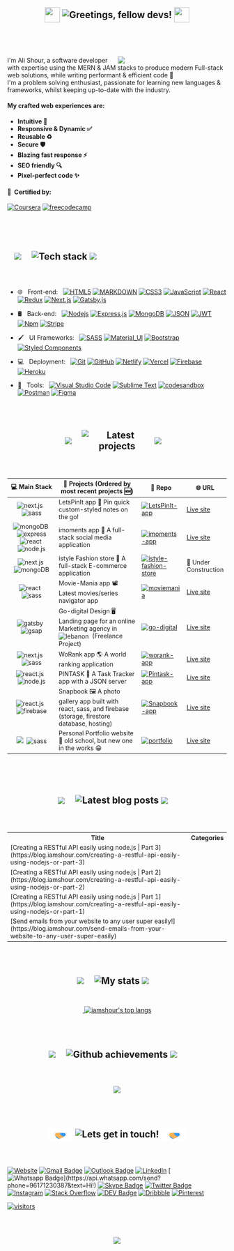 <h2 align="center" style='display: flex; justify-content: center; align-items: center; max-width: 540px; padding-bottom: 12px' >
    <img src="https://media.giphy.com/media/5Lmn42BCOy99RaGRP7/giphy.gif" width="35px" height="35px">&nbsp;<img src="https://readme-typing-svg.herokuapp.com?color=%2382B4F7&size=26&center=true&vCenter=true&width=440&height=35&lines=%F0%9D%94%BE%F0%9D%95%A3%F0%9D%95%96%F0%9D%95%96%F0%9D%95%A5%F0%9D%95%9A%F0%9D%95%9F%F0%9D%95%98%F0%9D%95%A4%2C+%F0%9D%95%97%F0%9D%95%96%F0%9D%95%9D%F0%9D%95%9D%F0%9D%95%A0%F0%9D%95%A8+%3C%F0%9D%94%BB%F0%9D%94%BC%F0%9D%95%8D%F0%9D%95%A4+%2F%3E!" alt="Greetings, fellow devs!" />&nbsp;<img src="https://media.giphy.com/media/5Lmn42BCOy99RaGRP7/giphy.gif" width="35px" height="35px">
</h2>

<br />
<br />

<p>
  <a href="https://www.iamshour.com/"><img width="250" align='right' src="https://media.giphy.com/media/jRf5fsn8G6YaogAWxn/giphy.gif"></a>
</p>

I'm Ali Shour, a software developer with expertise using the MERN & JAM stacks to produce modern Full-stack web solutions, while writing performant & efficient code 🚀 <br>
I'm a problem solving enthusiast, passionate for learning new languages & frameworks, whilst keeping up-to-date with the industry. <br>

<h4>My crafted web experiences are:</h4>

- **Intuitive 🤩**
- **Responsive & Dynamic ✅**
- **Reusable ♻️**
- **Secure 🛡️**
- **Blazing fast response ⚡️**
- **SEO friendly 🔍**
- **Pixel-perfect code ✨**

<h4> 📜 &nbsp;Certified by:</h4>

[![Coursera](https://img.shields.io/badge/Coursera-0056D2?style=for-the-badge&logo=Coursera&logoColor=white&link=https://www.coursera.org/)](https://www.coursera.org/)
[![freecodecamp](https://img.shields.io/badge/free%20code%20camp-27273D?style=for-the-badge&logo=freecodecamp&logoColor=white&link=https://www.freecodecamp.org/)](https://www.freecodecamp.org/)

<span width="100%">&nbsp;</span>

<br>

<h2 align="center" style='display: flex; justify-content: center; align-items: center; max-width: 240px; padding-bottom: 12px' >
    <img src="https://media.giphy.com/media/72QU9rBiYs23s5JBGp/giphy.gif" width="35px" />&nbsp;<img src="https://readme-typing-svg.herokuapp.com?color=%2382B4F7&size=22&center=true&vCenter=true&width=160&height=35&lines=%F0%9D%95%8B%F0%9D%95%96%F0%9D%95%94%F0%9D%95%99+%F0%9D%95%8A%F0%9D%95%A5%F0%9D%95%92%F0%9D%95%94%F0%9D%95%9C" alt="Tech stack" />&nbsp;<img src="https://media.giphy.com/media/72QU9rBiYs23s5JBGp/giphy.gif" width="35px" />
</h2>

<br/>

- 🌐 &nbsp; Front-end: &nbsp;
  [![HTML5](https://img.shields.io/badge/HTML5-E34F26?style=for-the-badge&logo=html5&logoColor=white&link=https://html5.org/)](https://html5.org/)
  [![MARKDOWN](https://img.shields.io/badge/Markdown-000000?style=for-the-badge&logo=markdown&logoColor=white&link=https://www.markdownguide.org/)](https://www.markdownguide.org/)
  [![CSS3](https://img.shields.io/badge/CSS3-1572B6?style=for-the-badge&logo=css3&logoColor=white&link=https://www.w3.org/Style/CSS/Overview.en.html)](https://www.w3.org/Style/CSS/Overview.en.html)
  [![JavaScript](https://img.shields.io/badge/JavaScript-323330?style=for-the-badge&logo=javascript&logoColor=F7DF1E&link=https://www.javascript.com/)](https://www.javascript.com/)
  [![React](https://img.shields.io/badge/React-20232A?style=for-the-badge&logo=react&logoColor=61DAFB&link=https://reactjs.org/)](https://reactjs.org/)
  [![Redux](https://img.shields.io/badge/Redux-593D88?style=for-the-badge&logo=redux&logoColor=white&link=https://redux.js.org/)](https://redux.js.org/)
  [![Next.js](https://img.shields.io/badge/next.js-000000?style=for-the-badge&logo=nextdotjs&logoColor=white&link=https://nextjs.org/)](https://nextjs.org/)
  [![Gatsby.js](https://img.shields.io/badge/Gatsby-663399?style=for-the-badge&logo=gatsby&logoColor=white&link=https://www.gatsbyjs.com/)](https://www.gatsbyjs.com/)

- 🛢 &nbsp; Back-end: &nbsp;
  [![Nodejs](https://img.shields.io/badge/Node.js-339933?style=for-the-badge&logo=nodedotjs&logoColor=white&link=https://nodejs.org/)](https://nodejs.org/)
  [![Express.js](https://img.shields.io/badge/Express.js-000000?style=for-the-badge&logo=express&logoColor=white&link=https://expressjs.com/)](https://expressjs.com/)
  [![MongoDB](https://img.shields.io/badge/MongoDB-4EA94B?style=for-the-badge&logo=mongodb&logoColor=white&link=https://www.mongodb.com/)](https://www.mongodb.com/)
  [![JSON](https://img.shields.io/badge/JSON-000000?style=for-the-badge&logo=JSON&logoColor=white&link=https://www.json.org/)](https://www.json.org/)
  [![JWT](https://img.shields.io/badge/JWT-000000?style=for-the-badge&logo=JSON%20web%20tokens&logoColor=white&link=https://jwt.io/)](https://jwt.io/)
  [![Npm](https://img.shields.io/badge/npm-CB3837?style=for-the-badge&logo=npm&logoColor=white&link=https://www.npmjs.com/)](https://www.npmjs.com/)
  [![Stripe](https://img.shields.io/badge/Stripe-626CD9?style=for-the-badge&logo=Stripe&logoColor=white&link=https://stripe.com/)](https://stripe.com/)

- 🖌 &nbsp; UI Frameworks: &nbsp;
  [![SASS](https://img.shields.io/badge/Sass-CC6699?style=for-the-badge&logo=sass&logoColor=white&link=https://sass-lang.com/)](https://sass-lang.com/)
  [![Material_UI](https://img.shields.io/badge/Material%20UI-007FFF?style=for-the-badge&logo=mui&logoColor=white&link=https://mui.com/)](https://mui.com/)
  [![Bootstrap](https://img.shields.io/badge/Bootstrap-563D7C?style=for-the-badge&logo=bootstrap&logoColor=white&link=https://react-bootstrap.github.io/)](https://react-bootstrap.github.io/)
  [![Styled Components](https://img.shields.io/badge/styled--components-DB7093?style=for-the-badge&logo=styled-components&logoColor=white&link=https://www.styled-components.com/)](https://www.styled-components.com/)

- 💻 &nbsp; Deployment: &nbsp;
  [![Git](https://img.shields.io/badge/GIT-E44C30?style=for-the-badge&logo=git&logoColor=white&link=https://git-scm.com/)](https://git-scm.com/)
  [![GitHub](https://img.shields.io/badge/GitHub-100000?style=for-the-badge&logo=github&logoColor=white&link=https://github.com/)](https://github.com/)
  [![Netlify](https://img.shields.io/badge/Netlify-00C7B7?style=for-the-badge&logo=netlify&logoColor=white&link=https://www.netlify.com/)](https://www.netlify.com/)
  [![Vercel](https://img.shields.io/badge/Vercel-000000?style=for-the-badge&logo=vercel&logoColor=white&link=https://vercel.com/)](https://vercel.com/)
  [![Firebase](https://img.shields.io/badge/firebase-ffca28?style=for-the-badge&logo=firebase&logoColor=black&link=https://firebase.google.com/)](https://firebase.google.com/)
  [![Heroku](https://img.shields.io/badge/Heroku-430098?style=for-the-badge&logo=heroku&logoColor=white&link=https://www.heroku.com/)](https://www.heroku.com/)

- 🔧 &nbsp; Tools: &nbsp;
  [![Visual Studio Code](https://img.shields.io/badge/Visual_Studio_Code-0078D4?style=for-the-badge&logo=visual%20studio%20code&logoColor=white&link=https://code.visualstudio.com/)](https://code.visualstudio.com/)
  [![Sublime Text](https://img.shields.io/badge/sublime_text-%23575757.svg?&style=for-the-badge&logo=sublime-text&logoColor=important&link=https://www.sublimetext.com/)](https://www.sublimetext.com/)
  [![codesandbox](https://img.shields.io/badge/Codesandbox-000000?style=for-the-badge&logo=CodeSandbox&logoColor=white&link=https://codesandbox.io/)](https://codesandbox.io/)
  [![Postman](https://img.shields.io/badge/Postman-FF6C37?style=for-the-badge&logo=Postman&logoColor=white&link=https://www.postman.com/)](https://www.postman.com/)
  [![Figma](https://img.shields.io/badge/Figma-F24E1E?style=for-the-badge&logo=figma&logoColor=white&link=https://www.figma.com/)](https://www.figma.com/)

<br />
<br />

<div style='width: 100%; display: flex; justify-content: center; align-items: center'>
  <h2 align="center" style='display: flex; height: 100%; max-width: 240px; padding-bottom: 12px; justify-content: center; align-items: center' >
    <img src="https://media.giphy.com/media/J8aAPKrAekywyYiyAJ/giphy.gif" width="35px">&nbsp;<img src="https://readme-typing-svg.herokuapp.com?color=%2382B4F7&size=22&center=true&vCenter=true&width=180&height=35&lines=%F0%9D%95%83%F0%9D%95%92%F0%9D%95%A5%F0%9D%95%96%F0%9D%95%A4%F0%9D%95%A5+%E2%84%99%F0%9D%95%A3%F0%9D%95%A0%F0%9D%95%9B%F0%9D%95%96%F0%9D%95%94%F0%9D%95%A5%F0%9D%95%A4" alt="Latest projects" />&nbsp;<img src="https://media.giphy.com/media/J8aAPKrAekywyYiyAJ/giphy.gif" width="35px">
  </h2>
</div>

<br/>

| 💻 **Main Stack**                                                                                                                                                                                                                                                                                                                                                                                                                           | 🚀 **Projects (Ordered by most recent projects 🆕)**                                                                                                                                                   | 📕 **Repo**                                                                                                                                                                                                         | 🌐 **URL**                                                    |
| ------------------------------------------------------------------------------------------------------------------------------------------------------------------------------------------------------------------------------------------------------------------------------------------------------------------------------------------------------------------------------------------------------------------------------------------- | ------------------------------------------------------------------------------------------------------------------------------------------------------------------------------------------------------ | ------------------------------------------------------------------------------------------------------------------------------------------------------------------------------------------------------------------- | ------------------------------------------------------------- |
| <div align="center"><img src="https://cdn.worldvectorlogo.com/logos/next-js.svg" alt="next.js" height="35"/>&nbsp;&nbsp;<img src="https://cdn.worldvectorlogo.com/logos/sass-1.svg" alt="sass" height="35"/></div>                                                                                                                                                                                                                          | LetsPinIt app 📌 Pin quick custom-styled notes on the go!                                                                                                                                              | [![LetsPinIt-app](https://img.shields.io/static/v1?label=LetsPinIt&message=%20&color=000605&logo=github&logoColor=white&labelColor=000605)](https://github.com/iamshour/letsPinIt-app.git)                          | <a  href="https://lets-pin-it.vercel.app/">Live site</a>      |
| <div align="center"><img src="https://cdn.worldvectorlogo.com/logos/mongodb-icon-1.svg" alt="mongoDB" height="35"/>&nbsp;<img src="https://img.shields.io/badge/Express.js-000000?style=for-the-badge" alt="express" height="30" width="70"/><img src="https://cdn.worldvectorlogo.com/logos/react-2.svg" alt="react" height="35"/>&nbsp;<img src="https://cdn.worldvectorlogo.com/logos/nodejs-icon.svg" alt="node.js" height="35"/></div> | imoments app 📱 A full-stack social media application                                                                                                                                                  | [![imoments-app](https://img.shields.io/static/v1?label=imoments-app&message=%20&color=000605&logo=github&logoColor=white&labelColor=000605)](https://github.com/iamshour/imoments-app.git)                         | <a  href="https://imoments.netlify.app/#/">Live site</a>      |
| <div align="center"><img src="https://cdn.worldvectorlogo.com/logos/next-js.svg" alt="next.js" height="35"/>&nbsp;<img src="https://cdn.worldvectorlogo.com/logos/mongodb-icon-1.svg" alt="mongoDB" height="35"/></div>                                                                                                                                                                                                                     | istyle Fashion store 👚 A full-stack E-commerce application                                                                                                                                            | [![istyle-fashion-store](https://img.shields.io/static/v1?label=istyle-fashion-store&message=%20&color=000605&logo=github&logoColor=white&labelColor=000605)](https://github.com/iamshour/istyle-fashion-store.git) | 🚧 Under<br />Construction                                    |
| <div align="center"><img src="https://cdn.worldvectorlogo.com/logos/react-2.svg" alt="react" height="35"/>&nbsp;&nbsp;<img src="https://cdn.worldvectorlogo.com/logos/sass-1.svg" alt="sass" height="35"/></div>                                                                                                                                                                                                                            | Movie-Mania app 📽️ Latest movies/series navigator app                                                                                                                                                  | [![moviemania](https://img.shields.io/static/v1?label=MovieMania&message=%20&color=000605&logo=github&logoColor=white&labelColor=000605)](https://github.com/iamshour/MovieMania.git)                               | <a  href="https://moviemania-7815b.web.app/">Live site</a>    |
| <div align="center"><img src="https://cdn.worldvectorlogo.com/logos/gatsby.svg" alt="gatsby" height="35"/>&nbsp;&nbsp;<img src="https://cdn.worldvectorlogo.com/logos/gsap-greensock.svg" alt="gsap" height="35"/></div>                                                                                                                                                                                                                    | Go-digital Design 🖥️ Landing page for an online Marketing agency in <img src="https://cdn.worldvectorlogo.com/logos/lebanonc.svg" alt="lebanon" align="center" height="14"/>&nbsp; (Freelance Project) | [![go-digital](https://img.shields.io/static/v1?label=GoDigital-design&message=%20&color=000605&logo=github&logoColor=white&labelColor=000605)](https://github.com/iamshour/go-digital.git)                         | <a  href="https://godigitaldesign.netlify.app/">Live site</a> |
| <div align="center"><img src="https://cdn.worldvectorlogo.com/logos/next-js.svg" alt="next.js" height="35"/>&nbsp;&nbsp;<img src="https://cdn.worldvectorlogo.com/logos/sass-1.svg" alt="sass" height="35"/></div>                                                                                                                                                                                                                          | WoRank app 🌎 A world ranking application                                                                                                                                                              | [![worank-app](https://img.shields.io/static/v1?label=WoRank&message=%20&color=000605&logo=github&logoColor=white&labelColor=000605)](https://github.com/iamshour/WoRank.git)                                       | <a  href="https://wo-rank.vercel.app/">Live site</a>          |
| <div align="center"><img src="https://cdn.worldvectorlogo.com/logos/react-2.svg" alt="react.js" height="35"/>&nbsp;&nbsp;<img src="https://cdn.worldvectorlogo.com/logos/nodejs-icon.svg" alt="node.js" height="35"/></div>                                                                                                                                                                                                                 | PINTASK 📝 A Task Tracker app with a JSON server                                                                                                                                                       | [![Pintask-app](https://img.shields.io/static/v1?label=Pintask&message=%20&color=000605&logo=github&logoColor=white&labelColor=000605)](https://github.com/iamshour/PINTASK.git)                                    | <a  href="https://pintask-46374.web.app/">Live site</a>       |
| <div align="center"><img src="https://cdn.worldvectorlogo.com/logos/react-2.svg" alt="react.js" height="35"/>&nbsp;&nbsp;<img src="https://cdn.worldvectorlogo.com/logos/firebase-1.svg" alt="firebase" height="35"/></div>                                                                                                                                                                                                                 | Snapbook 🖼️ A photo gallery app built with react, sass, and firebase (storage, firestore database, hosting)                                                                                            | [![Snapbook-app](https://img.shields.io/static/v1?label=Snapbook&message=%20&color=000605&logo=github&logoColor=white&labelColor=000605)](https://github.com/iamshour/snapbook.git)                                 | <a  href="https://snapbook-a8a05.web.app/">Live site</a>      |
| <div align="center"><img src="https://cdn.worldvectorlogo.com/logos/html-1.svg" height="35"/>&nbsp;&nbsp;<img src="https://cdn.worldvectorlogo.com/logos/sass-1.svg" alt="sass" height="35"/></div>                                                                                                                                                                                                                                         | Personal Portfolio website 💼 old school, but new one in the works 😁                                                                                                                                  | [![portfolio](https://img.shields.io/static/v1?label=Portfolio&message=%20&color=000605&logo=github&logoColor=white&labelColor=000605)](https://github.com/iamshour/portfolio.git)                                  | <a  href="https://www.iamshour.com/">Live site</a>            |

<br />
<br />
<br />

<div style='width: 100%; display: flex; justify-content: center; align-items: center'>
  <h2 align="center" style='display: flex; height: 100%; max-width: 320px; padding-bottom: 12px; justify-content: center; align-items: center' >
    <img src="https://media.giphy.com/media/xrqrTNO8f39IjSDVBz/giphy.gif" width="35px">&nbsp;<img src="https://readme-typing-svg.herokuapp.com?color=%2382B4F7&size=22&center=true&vCenter=true&width=240&height=35&lines=%F0%9D%95%83%F0%9D%95%92%F0%9D%95%A5%F0%9D%95%96%F0%9D%95%A4%F0%9D%95%A5+%F0%9D%95%93%F0%9D%95%9D%F0%9D%95%A0%F0%9D%95%98+%F0%9D%95%A1%F0%9D%95%A0%F0%9D%95%A4%F0%9D%95%A5%F0%9D%95%A4" alt="Latest blog posts" />&nbsp;<img src="https://media.giphy.com/media/xrqrTNO8f39IjSDVBz/giphy.gif" width="35px">
  </h2>
</div>

<br/>

<table>
  <tr><th>Title</th><th>Categories</th></tr>
  <!-- BLOG-POST-LIST:START --><tr><td>[Creating a RESTful API easily using node.js | Part 3](https://blog.iamshour.com/creating-a-restful-api-easily-using-nodejs-or-part-3)</td><td></td></tr><tr><td>[Creating a RESTful API easily using node.js | Part 2](https://blog.iamshour.com/creating-a-restful-api-easily-using-nodejs-or-part-2)</td><td></td></tr><tr><td>[Creating a RESTful API easily using node.js | Part 1](https://blog.iamshour.com/creating-a-restful-api-easily-using-nodejs-or-part-1)</td><td></td></tr><tr><td>[Send emails from your website to any user super easily!](https://blog.iamshour.com/send-emails-from-your-website-to-any-user-super-easily)</td><td></td></tr><!-- BLOG-POST-LIST:END -->
</table>

<br />
<br />

<div style='width: 100%; display: flex; justify-content: center; align-items: center'>
  <h2 align="center" style='display: flex; height: 100%; max-width: 240px; padding-bottom: 12px; justify-content: center; align-items: center' >
    <img src="https://media.giphy.com/media/PmdWKodlTy9dKJccrJ/giphy.gif" width="35px">&nbsp;<img src="https://readme-typing-svg.herokuapp.com?color=%2382B4F7&size=22&center=true&vCenter=true&width=160&height=35&lines=%F0%9D%95%84%F0%9D%95%AA+%F0%9D%95%8A%F0%9D%95%A5%F0%9D%95%92%F0%9D%95%A5%F0%9D%95%A4" alt="My stats" />&nbsp;<img src="https://media.giphy.com/media/PmdWKodlTy9dKJccrJ/giphy.gif" width="35px">
  </h2>
</div>

<br/>

<div align="center" height="110">
  
<a  href="https://github.com/iamshour">
  
<img width="50%" src="https://github-readme-streak-stats.herokuapp.com?user=iamshour&theme=tokyonight&hide_border=true&date_format=M%20j%5B%2C%20Y%5D" alt="" href="iamshour's github streak" />
<img width="42%" src="https://github-readme-stats-iamshour.vercel.app/api/top-langs/?username=iamshour&theme=tokyonight&show_icons=true&layout=compact&count_private=true&hide_border=true&icon_color=f2f2f2&langs_count=5" alt="iamshour's top langs" href="https://github.com/iamshour" />

</a>

</div>

<br>
<br>
<br>

<div style='width: 100%; display: flex; justify-content: center; align-items: center'>
  <h2 align="center" style='display: flex; height: 100%; max-width: 400px; padding-bottom: 12px; justify-content: center; align-items: center' >
    <img src="https://media.giphy.com/media/fw3XuXcz1p1AZdZOH8/giphy.gif" width="35px" />&nbsp;<img src="https://readme-typing-svg.herokuapp.com?color=%2382B4F7&size=26&center=true&vCenter=true&width=330&height=35&lines=%F0%9D%94%BE%F0%9D%95%9A%F0%9D%95%A5%E2%84%8D%F0%9D%95%A6%F0%9D%95%93+%F0%9D%94%B8%F0%9D%95%94%F0%9D%95%99%F0%9D%95%9A%F0%9D%95%96%F0%9D%95%A7%F0%9D%95%96%F0%9D%95%9E%F0%9D%95%96%F0%9D%95%9F%F0%9D%95%A5%F0%9D%95%A4" alt="Github achievements" />&nbsp;<img src="https://media.giphy.com/media/fw3XuXcz1p1AZdZOH8/giphy.gif" width="35px" />
  </h2>
</div>

<br/>

<p align="center">
<a href="#"><img src="https://github-profile-trophy.vercel.app/?username=iamshour&row=1&theme=discord"></a>
</p>

<br>
<br>

<div style='width: 100%; display: flex; justify-content: center; align-items: center'>
  <h2 align="center" style='display: flex; height: 100%; max-width: 440px; padding-bottom: 12px; justify-content: center; align-items: center' >
    <img src="https://github.com/SatYu26/SatYu26/blob/master/Assets/Handshake.gif?raw=true" width="60px">&nbsp;<img src="https://readme-typing-svg.herokuapp.com?color=%2382B4F7&size=26&center=true&vCenter=true&width=320&height=35&lines=%F0%9D%95%83%F0%9D%95%96%F0%9D%95%A5%F0%9D%95%A4+%F0%9D%94%BE%F0%9D%95%96%F0%9D%95%A5+%F0%9D%95%80%F0%9D%95%9F+%F0%9D%95%8B%F0%9D%95%A0%F0%9D%95%A6%F0%9D%95%94%F0%9D%95%99!" alt="Lets get in touch!" />&nbsp;<img src="https://github.com/SatYu26/SatYu26/blob/master/Assets/Handshake.gif?raw=true" width="60px">
  </h2>
</div>

<br />

[![Website](https://img.shields.io/badge/website-000000?style=for-the-badge&logo=About.me&logoColor=white&link=https://www.iamshour.com/)](https://www.iamshour.com/)
[![Gmail Badge](https://img.shields.io/badge/Gmail-D14836?style=for-the-badge&logo=gmail&logoColor=white&link=mailto:aliahmadshour@gmail.com)](mailto:aliahmadshour@gmail.com)
[![Outlook Badge](https://img.shields.io/badge/Microsoft_Outlook-0078D4?style=for-the-badge&logo=microsoft-outlook&logoColor=white&link=mailto:iamshour@outlook.com)](mailto:iamshour@outlook.com)
[![LinkedIn](https://img.shields.io/badge/LinkedIn-0077B5?style=for-the-badge&logo=linkedin&logoColor=white&link=https://www.linkedin.com/in/alishour/)](https://www.linkedin.com/in/alishour/)
[![Whatsapp Badge](https://img.shields.io/badge/WhatsApp-25D366?style=for-the-badge&logo=whatsapp&logoColor=white&link=https://api.whatsapp.com/send?phone=96171230387&text=Hi!)](https://api.whatsapp.com/send?phone=96171230387&text=Hi!)
[![Skype Badge](https://img.shields.io/badge/Skype-blue?style=for-the-badge&logo=skype&logoColor=white&link=https://join.skype.com/invite/GHYwowppGstn)](https://join.skype.com/invite/GHYwowppGstn)
[![Twitter Badge](https://img.shields.io/badge/Twitter-1DA1F2?style=for-the-badge&logo=twitter&logoColor=white&link=https://twitter.com/AliShourr/)](https://twitter.com/AliShourr/)
[![Instagram](https://img.shields.io/badge/Instagram-E4405F?style=for-the-badge&logo=instagram&logoColor=white&link=https://www.instagram.com/iamshour)](https://www.instagram.com/iamshour)
[![Stack Overflow](https://img.shields.io/badge/Stack_Overflow-FE7A16?style=for-the-badge&logo=stack-overflow&logoColor=white&link=https://stackoverflow.com/users/15538993/ali-shour)](https://stackoverflow.com/users/15538993/ali-shour)
[![DEV Badge](https://img.shields.io/badge/dev.to-0A0A0A?style=for-the-badge&logo=devdotto&logoColor=white&link=https://dev.to/iamshour)](https://dev.to/iamshour)
[![Dribbble](https://img.shields.io/badge/Dribbble-EA4C89?style=for-the-badge&logo=dribbble&logoColor=white&link=https://dribbble.com/iamshour)](https://dribbble.com/iamshour)
[![Pinterest](https://img.shields.io/badge/Pinterest-%23E60023.svg?&style=for-the-badge&logo=Pinterest&logoColor=white&link=https://www.pinterest.com/iamshour/)](https://www.pinterest.com/iamshour/)

[![visitors](https://visitor-badge.laobi.icu/badge?page_id=iamshour&link=https://github.com/iamshour)](https://github.com/iamshour)

<br />
<br />

<p align="center">
  <img src="https://media.giphy.com/media/jpVnC65DmYeyRL4LHS/giphy.gif" width="300">
</p>

<!--
istyle-fashion-store-link
<a  href="https://istyle-fashion.vercel.app/">Live site</a>

<a href="https://www.iamshour.com/"><img width="250" align='right' src="https://media.giphy.com/media/5eLDrEaRGHegx2FeF2/giphy.gif"></a>

-->
